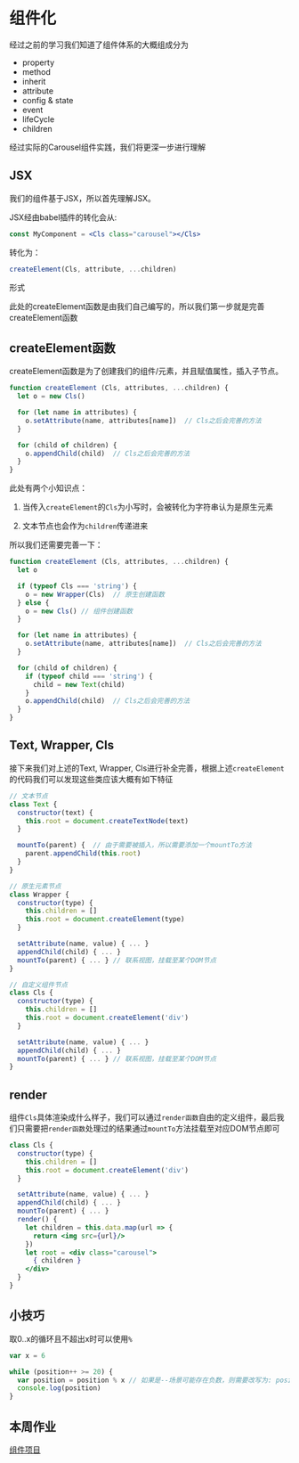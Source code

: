 # 组件化

经过之前的学习我们知道了组件体系的大概组成分为

- property
- method
- inherit
- attribute
- config & state
- event
- lifeCycle
- children

经过实际的Carousel组件实践，我们将更深一步进行理解

## JSX

我们的组件基于JSX，所以首先理解JSX。

JSX经由babel插件的转化会从:

````jsx
const MyComponent = <Cls class="carousel"></Cls>
````

转化为：

````js
createElement(Cls, attribute, ...children)
````

形式

此处的createElement函数是由我们自己编写的，所以我们第一步就是完善createElement函数

## createElement函数

createElement函数是为了创建我们的组件/元素，并且赋值属性，插入子节点。

````js
function createElement (Cls, attributes, ...children) {
  let o = new Cls()

  for (let name in attributes) {
    o.setAttribute(name, attributes[name])  // Cls之后会完善的方法
  }

  for (child of children) {
    o.appendChild(child)  // Cls之后会完善的方法
  }
}
````

此处有两个小知识点：

1. 当传入`createElement`的`Cls`为小写时，会被转化为字符串认为是原生元素

2. 文本节点也会作为`children`传递进来

所以我们还需要完善一下：

````js
function createElement (Cls, attributes, ...children) {
  let o

  if (typeof Cls === 'string') {
    o = new Wrapper(Cls)  // 原生创建函数
  } else {
    o = new Cls() // 组件创建函数
  }

  for (let name in attributes) {
    o.setAttribute(name, attributes[name])  // Cls之后会完善的方法
  }

  for (child of children) {
    if (typeof child === 'string') {
      child = new Text(child)
    }
    o.appendChild(child)  // Cls之后会完善的方法
  }
}
````

## Text, Wrapper, Cls

接下来我们对上述的Text, Wrapper, Cls进行补全完善，根据上述`createElement`的代码我们可以发现这些类应该大概有如下特征

````js
// 文本节点
class Text {
  constructor(text) {
    this.root = document.createTextNode(text)
  }

  mountTo(parent) {  // 由于需要被插入，所以需要添加一个mountTo方法
    parent.appendChild(this.root)
  }
}

// 原生元素节点
class Wrapper {
  constructor(type) {
    this.children = []
    this.root = document.createElement(type)
  }

  setAttribute(name, value) { ... }
  appendChild(child) { ... }
  mountTo(parent) { ... } // 联系视图，挂载至某个DOM节点
}

// 自定义组件节点
class Cls {
  constructor(type) {
    this.children = []
    this.root = document.createElement('div')
  }

  setAttribute(name, value) { ... }
  appendChild(child) { ... }
  mountTo(parent) { ... } // 联系视图，挂载至某个DOM节点
}
````

## render

组件`Cls`具体渲染成什么样子，我们可以通过`render函数`自由的定义组件，最后我们只需要把`render函数`处理过的结果通过`mountTo`方法挂载至对应DOM节点即可

````jsx
class Cls {
  constructor(type) {
    this.children = []
    this.root = document.createElement('div')
  }

  setAttribute(name, value) { ... }
  appendChild(child) { ... }
  mountTo(parent) { ... }
  render() {
    let children = this.data.map(url => {
      return <img src={url}/>
    })
    let root = <div class="carousel">
      { children }
    </div>
  }
}
````

## 小技巧

取0..x的循环且不超出x时可以使用`%`

````js
var x = 6

while (position++ >= 20) {
  var position = position % x // 如果是--场景可能存在负数，则需要改写为: position = (position + x) % x
  console.log(position)
}
````

## 本周作业

[组件项目](./my-component)